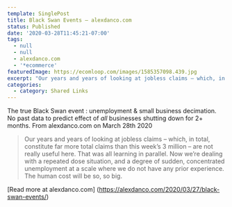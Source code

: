 ```yaml
---
template: SinglePost
title: Black Swan Events – alexdanco.com
status: Published
date: '2020-03-28T11:45:21-07:00'
tags:
  - null
  - null
  - alexdanco.com
  - '*ecommerce'
featuredImage: https://ecomloop.com/images/1585357098.439.jpg
excerpt: "Our years and years of looking at jobless claims – which, in total, constitute far more total claims than this week’s 3 million – are not really useful here. That was all learning in parallel. Now we’re dealing with a repeated dose situation, and a degree of sudden, concentrated unemployment at a scale where we do not have any\_prior experience. The human cost will be so, so big.\_"
categories:
  - category: Shared Links
---
```

The true Black Swan event : unemployment & small business decimation. No past data to predict effect of *all* businesses shutting down for 2+ months.
From alexdanco.com on March 28th 2020

> Our years and years of looking at jobless claims – which, in total, constitute far more total claims than this week’s 3 million – are not really useful here. That was all learning in parallel. Now we’re dealing with a repeated dose situation, and a degree of sudden, concentrated unemployment at a scale where we do not have any prior experience. The human cost will be so, so big. 

[Read more at alexdanco.com] (https://alexdanco.com/2020/03/27/black-swan-events/)
